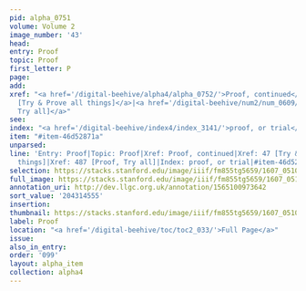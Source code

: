 ```yaml
---
pid: alpha_0751
volume: Volume 2
image_number: '43'
head:
entry: Proof
topic: Proof
first_letter: P
page:
add:
xref: "<a href='/digital-beehive/alpha4/alpha_0752/'>Proof, continued</a>|<a href='/digital-beehive/num1/num_0047/'>47
  [Try & Prove all things]</a>|<a href='/digital-beehive/num2/num_0609/'>487 [Proof,
  Try all]</a>"
see:
index: "<a href='/digital-beehive/index4/index_3141/'>proof, or trial</a>"
item: "#item-46d52871a"
unparsed:
line: 'Entry: Proof|Topic: Proof|Xref: Proof, continued|Xref: 47 [Try & Prove all
  things]|Xref: 487 [Proof, Try all]|Index: proof, or trial|#item-46d52871a'
selection: https://stacks.stanford.edu/image/iiif/fm855tg5659/1607_0510/319,4555,3077,536/full/0/default.jpg
full_image: https://stacks.stanford.edu/image/iiif/fm855tg5659/1607_0510/full/full/0/default.jpg
annotation_uri: http://dev.llgc.org.uk/annotation/1565100973642
sort_value: '204314555'
insertion:
thumbnail: https://stacks.stanford.edu/image/iiif/fm855tg5659/1607_0510/319,4555,600,180/250,/0/default.jpg
label: Proof
location: "<a href='/digital-beehive/toc/toc2_033/'>Full Page</a>"
issue:
also_in_entry:
order: '099'
layout: alpha_item
collection: alpha4
---
```

